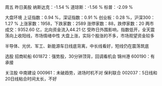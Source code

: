周五
昨日美股
纳斯达克：-1.54 %
道琼斯：-1.56 %
标普：-2.09 %

大盘环境
上证指数：0.94 %，深证指数：0.91 %
创业板：0.28 %，沪深300：1.27 %
上涨家数：1958，下跌家数：2589
涨停家数：88，跌停家数：20 
两市成交：9352.60 亿，北向资金流入44.21 亿
受昨日外围影响，指数低开，全天震荡向上收阳线，市场情绪中性
大盘上涨，实际个股涨的不多，市场观望资金较多

半导体、光伏、军工、新能源车日线底背离，中长线看好，短线仍在震荡筑底

选股
招商轮船 601872：强势股，30分钟顶背，回调看机会
锦州港 600190：有承接

关注股
中南建设 000961：未破趋势，进场时机不对
保利联合 002037：5日线和20日线粘合时间太长，不好
